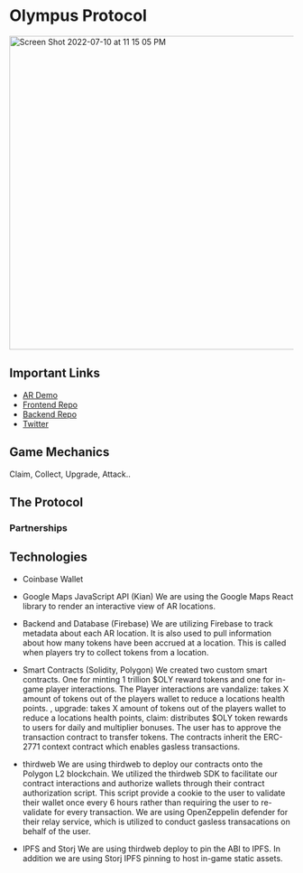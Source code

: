 # Olympus Protocol
<img width="556" alt="Screen Shot 2022-07-10 at 11 15 05 PM" src="https://user-images.githubusercontent.com/12074151/178182028-4af0854f-d5ad-4fe7-a9f0-1998768fdd1b.png">

## Important Links
- [AR Demo](https://projectolympus.8thwall.app/hack-house/start)
- [Frontend Repo](https://github.com/dhernz/project-olympus-fe)
- [Backend Repo](https://github.com/KaiStryker/olympus-backend)
- [Twitter](https://twitter.com/ProtocolOlympus)

## Game Mechanics

Claim, Collect, Upgrade, Attack..

## The Protocol

### Partnerships



## Technologies

- Coinbase Wallet


- Google Maps JavaScript API (Kian)
We are using the Google Maps React library to render an interactive view of AR locations. 

- Backend and Database (Firebase)
We are utilizing Firebase to track metadata about each AR location. It is also used to pull information about how many tokens have been accrued at a location. This is called when players try to collect tokens from a location. 

- Smart Contracts (Solidity, Polygon)
We created two custom smart contracts. One for minting 1 trillion $OLY reward tokens and one for in-game player interactions. The Player interactions are vandalize: takes X amount of tokens out of the players wallet to reduce a locations health points. , upgrade: takes X amount of tokens out of the players wallet to reduce a locations health points, claim: distributes $OLY token rewards to users for daily and multiplier bonuses. The user has to approve the transaction contract to transfer tokens. The contracts inherit the ERC-2771 context contract which enables gasless transactions. 

- thirdweb
We are using thirdweb to deploy our contracts onto the Polygon L2 blockchain. We utilized the thirdweb SDK to facilitate our contract interactions and authorize wallets through their contract authorization script. This script provide a cookie to the user to validate their wallet once every 6 hours rather than requiring the user to re-validate for every transaction. We are using OpenZeppelin defender for their relay service, which is utilized to conduct gasless transacations on behalf of the user.

- IPFS and Storj
We are using thirdweb deploy to pin the ABI to IPFS. In addition we are using Storj IPFS pinning to host in-game static assets.

